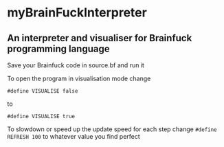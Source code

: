 # myBrainFuckInterpreter

## An interpreter and visualiser for Brainfuck programming language

Save your Brainfuck code in source.bf and run it

To open the program in visualisation mode change
```
#define VISUALISE false
```
to
```
#define VISUALISE true
```

To slowdown or speed up the update speed for each step change `#define REFRESH 100` to whatever value you find perfect
